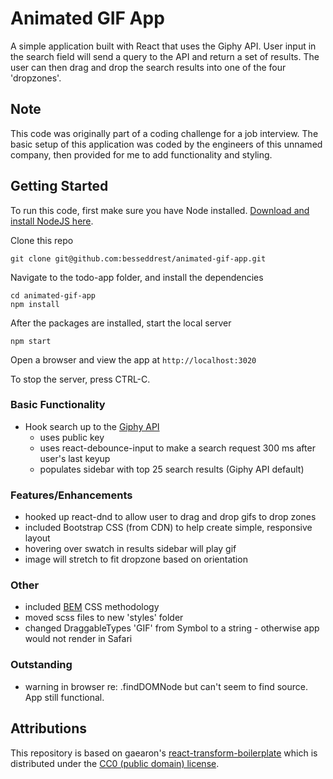 # Animated GIF App

A simple application built with React that uses the Giphy API. User input in the search field will send a query to the API and return a set of results. The user can then drag and drop the search results into one of the four 'dropzones'.

## Note

This code was originally part of a coding challenge for a job interview. The basic setup of this application was coded by the engineers of this unnamed company, then provided for me to add functionality and styling.

## Getting Started

To run this code, first make sure you have Node installed.
[Download and install NodeJS here](https://nodejs.org/download/).

Clone this repo
```
git clone git@github.com:besseddrest/animated-gif-app.git
```

Navigate to the todo-app folder, and install the dependencies
```
cd animated-gif-app
npm install
```

After the packages are installed, start the local server
```
npm start
```

Open a browser and view the app at `http://localhost:3020`

To stop the server, press CTRL-C.

### Basic Functionality

- Hook search up to the [Giphy API](https://github.com/giphy/GiphyAPI)
  - uses public key
  - uses react-debounce-input to make a search request 300 ms after user's last keyup
  - populates sidebar with top 25 search results (Giphy API default)

### Features/Enhancements

- hooked up react-dnd to allow user to drag and drop gifs to drop zones
- included Bootstrap CSS (from CDN) to help create simple, responsive layout
- hovering over swatch in results sidebar will play gif
- image will stretch to fit dropzone based on orientation

### Other

- included [BEM](http://getbem.com/introduction/) CSS methodology
- moved scss files to new 'styles' folder
- changed DraggableTypes 'GIF' from Symbol to a string - otherwise app would not render in Safari

### Outstanding

- warning in browser re: .findDOMNode but can't seem to find source. App still functional.


## Attributions

This repository is based on gaearon's [react-transform-boilerplate](//github.com/gaearon/react-transform-boilerplate) which is distributed under the [CC0 (public domain) license](//github.com/gaearon/react-transform-boilerplate/blob/d682dc59b3626fe515cd10bcc1f546a42d1098a9/LICENSE).
